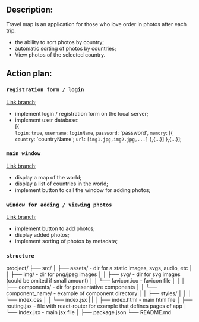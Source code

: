 ## Description:

Travel map is an application for those who love order in photos after each trip.
- the ability to sort photos by country;<br>
- automatic sorting of photos by countries;<br>
- View photos of the selected country.<br>


## Action plan:

### `registration form / login`

[Link branch](https://github.com/MarikTar/travel_map/tree/robert);<br>
- implement login / registration form on the local server;<br>
- implement user database:<br>
[{<br>
	`login`: `true`,
	`username`: `loginName`,
	`password`: 'password',
	`memory`: [{
				`country`: 'countryName';
				`url`: `[img1.jpg,img2.jpg,...]`
			},{...}]
},{...}];

### `main window`

[Link branch](https://github.com/MarikTar/travel_map/tree/work_Taras);<br>
- display a map of the world;<br>
- display a list of countries in the world;<br>
- implement button to call the window for adding photos;<br>

### `window for adding / viewing photos`

[Link branch](https://github.com/MarikTar/travel_map/tree/Kharya1337);<br>
- implement button to add photos;<br>
- display added photos;<br>
- implement sorting of photos by metadata;<br>

### `structure`

procject/
├── src/
│   ├── assets/ - dir for a static images, svgs, audio, etc
│   │   ├── img/ - dir for png/jpeg images
│   │   ├── svg/ - dir for svg images (could be omited if small amount)
│   │   └── favicon.ico - favicon file
│   │
│   ├── components/ - dir for presentative components
│   │   └── component_name/ - example of component directory
│   │       ├── styles/
│   │       │   └── index.css
│   │       └── index.jsx
|   |
│   ├── index.html - main html file
│   ├── routing.jsx - file with react-router for example that defines pages of app
│   └── index.jsx - main jsx file
│
├── package.json
└── README.md
